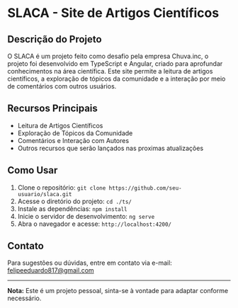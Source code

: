 # SLACA - Site de Artigos Científicos

## Descrição do Projeto

O SLACA é um projeto feito como desafio pela empresa Chuva.inc, o projeto foi desenvolvido em TypeScript e Angular, criado para aprofundar conhecimentos na área científica. Este site permite a leitura de artigos científicos, a exploração de tópicos da comunidade e a interação por meio de comentários com outros usuários.

## Recursos Principais

- Leitura de Artigos Científicos
- Exploração de Tópicos da Comunidade
- Comentários e Interação com Autores
- Outros recursos que serão lançados nas proximas atualizações

## Como Usar

1. Clone o repositório: `git clone https://github.com/seu-usuario/slaca.git`
3. Acesse o diretório do projeto: `cd ./ts/`
4. Instale as dependências: `npm install`
5. Inicie o servidor de desenvolvimento: `ng serve`
6. Abra o navegador e acesse: `http://localhost:4200/`



## Contato

Para sugestões ou dúvidas, entre em contato via e-mail: felipeeduardo817@gmail.com

---

**Nota:** Este é um projeto pessoal, sinta-se à vontade para adaptar conforme necessário.
